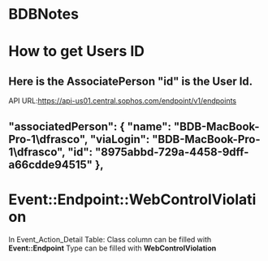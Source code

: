 # BDBNotes

# How to get Users ID
 Here is the AssociatePerson "id" is the User Id.
 ---------------------------------------------------------------------------
 API URL:https://api-us01.central.sophos.com/endpoint/v1/endpoints

"associatedPerson": {
                "name": "BDB-MacBook-Pro-1\\dfrasco",
                "viaLogin": "BDB-MacBook-Pro-1\\dfrasco",
                "id": "8975abbd-729a-4458-9dff-a66cdde94515"
            },
 ----------------------------------------------------------------------------
# Event::Endpoint::WebControlViolation
In Event_Action_Detail Table:
Class column can be filled with **Event::Endpoint**
Type can be filled with **WebControlViolation**
